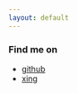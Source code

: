 ```yaml
---
layout: default
---
```


### Find me on
* [github](https://github.io/halli77)
* [xing](https://www.xing.com/profile/Michael_Hallmann6/)
